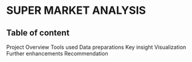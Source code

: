 # SUPER MARKET ANALYSIS

## Table of content
Project Overview
Tools used
Data preparations
Key insight
Visualization
Further enhancements
Recommendation
